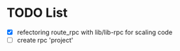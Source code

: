 # TODO List
- [x] refectoring route_rpc with lib/lib-rpc for scaling code
- [ ] create rpc 'project'